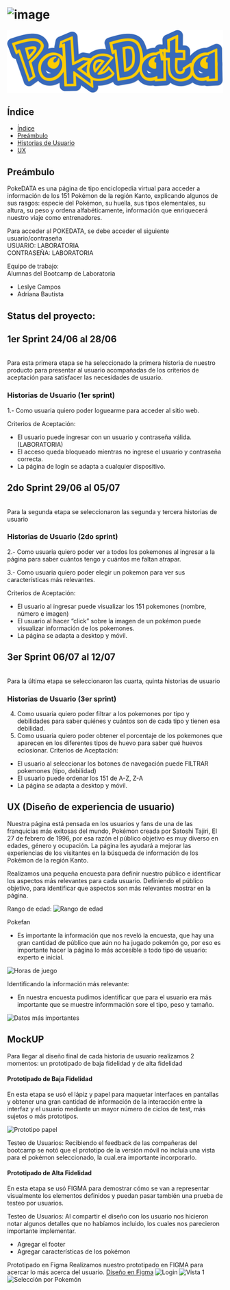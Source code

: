 
# ![image](https://user-images.githubusercontent.com/51204770/61410964-f469ec80-a8aa-11e9-98c4-8313bb89e7e2.png)

 <img src="src/imagenes/pokedata.png">

## Índice

- [Índice](#índice)
- [Preámbulo](#preámbulo)
- [Historias de Usuario](#historias-de-usuario)
- [UX](#ux)



## Preámbulo

PokeDATA es una página de tipo enciclopedia virtual  para acceder a información  de los 151 Pokémon de la región Kanto,  explicando algunos de sus rasgos: especie del Pokémon, su huella, sus tipos elementales, su altura, su peso y ordena alfabéticamente, información que enriquecerá nuestro viaje como  entrenadores.

Para acceder al POKEDATA, se debe acceder el siguiente usuario/contraseña
<br>USUARIO: LABORATORIA
<br>CONTRASEÑA: LABORATORIA

 Equipo de trabajo:
<br> Alumnas del Bootcamp de Laboratoria
- Leslye Campos
- Adriana Bautista

## Status del proyecto:

 ## 1er Sprint 24/06 al 28/06
 <br>Para esta primera etapa se ha seleccionado la primera historia de nuestro producto para presentar al usuario acompañadas de los criterios de aceptación para satisfacer las necesidades de usuario.

 ### Historias de Usuario (1er sprint)

 1.- Como usuaria quiero poder loguearme  para acceder al sitio web.

Criterios de Aceptación:

- El usuario puede ingresar con un usuario y contraseña válida. (LABORATORIA)
- El acceso queda bloqueado mientras no ingrese el usuario y contraseña correcta.
- La página de login se adapta a cualquier dispositivo.

 ## 2do Sprint 29/06 al 05/07
 <br> Para la segunda etapa se seleccionaron las segunda y tercera historias de usuario

### Historias de Usuario (2do sprint)
 
 2.- Como usuaria quiero poder ver a todos los pokemones al ingresar a la página para saber cuántos tengo y cuántos me faltan atrapar.

 3.- Como usuaria quiero poder elegir un pokemon para ver sus características más relevantes.

Criterios de Aceptación:
- El usuario al ingresar puede visualizar los 151 pokemones (nombre, número e imagen)
- El usuario al hacer “click” sobre la imagen de un pokémon puede visualizar información de los pokemones.
- La página se adapta a desktop y móvil.

## 3er Sprint 06/07 al 12/07
<br> Para la última etapa se seleccionaron las cuarta, quinta historias de usuario

### Historias de Usuario (3er sprint)
4. Como usuaria quiero poder filtrar a los pokemones por tipo y debilidades para saber quiénes y cuántos son de cada tipo y tienen esa debilidad.
5. Como usuaria quiero poder obtener el porcentaje de los pokemones que aparecen en los diferentes tipos de huevo para saber qué huevos eclosionar.
Criterios de Aceptación:
- El usuario al seleccionar los botones de navegación puede FILTRAR pokemones (tipo, debilidad)
- El usuario puede ordenar los 151 de A-Z, Z-A
- La página se adapta a desktop y móvil.


## UX (Diseño de experiencia de usuario)

Nuestra página está pensada en los usuarios y fans de una de las franquicias más exitosas del mundo, Pokémon creada por Satoshi Tajiri, El 27 de febrero de 1996, por esa razón el público objetivo es muy diverso en edades, género y ocupación.
La página les ayudará a mejorar las experiencias de los visitantes en la búsqueda de   información de los Pokémon de la región Kanto.

Realizamos una pequeña encuesta para definir  nuestro público e identificar los aspectos más relevantes para cada usuario.
Definiendo el público objetivo, para identificar que aspectos son más relevantes mostrar en la página.

Rango de edad:
![Rango de edad](https://user-images.githubusercontent.com/51204770/61409500-fbdbc680-a8a7-11e9-9d2d-29afefe50b58.png)

Pokefan
- Es importante la información que nos reveló la encuesta, que hay una gran cantidad de público que aún no ha jugado pokemón go, por eso es importante hacer la página lo más accesible a todo tipo de usuario: experto e inicial.

![Horas de juego](https://user-images.githubusercontent.com/51204770/61409731-77d60e80-a8a8-11e9-9d47-7af0082f8dae.png)

Identificando la información más relevante:
- En nuestra encuesta pudimos identificar que para el usuario era más importante que se muestre informmación sore el tipo, peso y tamaño.

![Datos más importantes](https://user-images.githubusercontent.com/51204770/61409958-f0d56600-a8a8-11e9-9b22-60edfed4a921.png)

## MockUP
Para llegar al diseño final de cada historia de usuario realizamos 2 momentos: un prototipado de baja  fidelidad y de alta fidelidad

#### Prototipado de Baja Fidelidad
En esta etapa se usó el  lápiz y papel para maquetar interfaces en pantallas y obtener  una  gran cantidad de información de la interacción entre la interfaz y el usuario mediante un mayor número de ciclos de test, más sujetos o más prototipos.

![Prototipo papel](https://user-images.githubusercontent.com/51204770/60288419-bf84fe00-98d9-11e9-8bfe-4a058d43bd07.png)

 Testeo de Usuarios:
 Recibiendo el feedback de las compañeras del bootcamp se notó que el prototipo de la versión móvil no incluía  una vista para el pokémon seleccionado, la cual.era importante incorporarlo.

#### Prototipado de Alta Fidelidad
En esta etapa se usó FIGMA para demostrar cómo se van a representar visualmente los elementos definidos y puedan pasar también una prueba de testeo por usuarios.

Testeo de Usuarios:
Al compartir el diseño con los usuario nos hicieron notar algunos detalles que no habíamos incluido, los cuales nos parecieron importante implementar.
- Agregar el footer
- Agregar características de los pokémon

Prototipado en Figma
Realizamos nuestro prototipado en FIGMA para acercar lo más acerca del usuario.
[Diseño en Figma](https://www.figma.com/file/MUGvPCIU0kkZGED0NWl8EqVN/Pokedata?node-id=79%3A34)
![Login](https://user-images.githubusercontent.com/51204770/61462391-2f663180-a938-11e9-8a04-035bf0943919.png)
![Vista 1](https://user-images.githubusercontent.com/51204770/61462511-5ae91c00-a938-11e9-8629-704a44e3d07e.png)
![Selección por Pokemón](https://user-images.githubusercontent.com/51204770/61462584-76ecbd80-a938-11e9-8127-4cd3f0b839ee.png)




